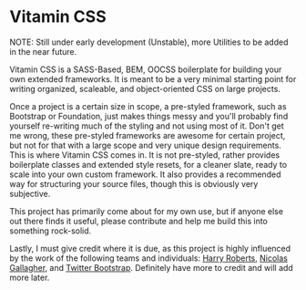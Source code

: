 Vitamin CSS
==========

NOTE: Still under early development (Unstable), more Utilities to be added in the near future.

Vitamin CSS is a SASS-Based, BEM, OOCSS boilerplate for building your own extended frameworks. It is meant to be a very minimal starting point for writing organized, scaleable, and object-oriented CSS on large projects.

Once a project is a certain size in scope, a pre-styled framework, such as Bootstrap or Foundation, just makes things messy and you'll probably find yourself re-writing much of the styling and not using most of it. Don't get me wrong, these pre-styled frameworks are awesome for certain project, but not for that with a large scope and very unique design requirements. This is where Vitamin CSS comes in. It is not pre-styled, rather provides boilerplate classes and extended style resets, for a cleaner slate, ready to scale into your own custom framework. It also provides a recommended way for structuring your source files, though this is obviously very subjective.

This project has primarily come about for my own use, but if anyone else out there finds it useful, please contribute and help me build this into something rock-solid.

Lastly, I must give credit where it is due, as this project is highly influenced by the work of the following teams and individuals: <a href="https://github.com/csswizardry">Harry Roberts</a>, <a href="https://github.com/necolas">Nicolas Gallagher</a>, and <a href="https://github.com/twbs">Twitter Bootstrap</a>. Definitely have more to credit and will add more later.
